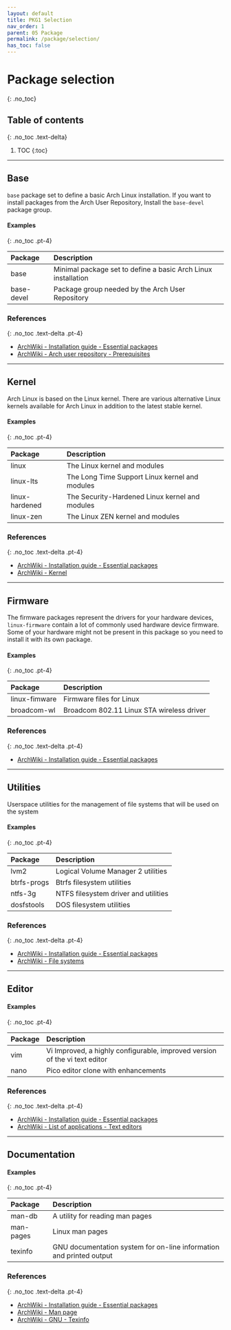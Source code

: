 ```yaml
---
layout: default
title: PKG1 Selection
nav_order: 1
parent: 05 Package
permalink: /package/selection/
has_toc: false
---
```


# Package selection
{: .no_toc}

## Table of contents
{: .no_toc .text-delta}

1. TOC
{:toc}

---

## Base

`base` package set to define a basic Arch Linux installation. If you want to install packages from the Arch User Repository, Install the `base-devel` package group.

#### Examples
{: .no_toc .pt-4}

| Package            | Description                                                   |
| :----------------- | :------------------------------------------------------------ |
| base               | Minimal package set to define a basic Arch Linux installation |
| base-devel         | Package group needed by the Arch User Repository              |


### References
{: .no_toc .text-delta .pt-4}

- [ArchWiki - Installation guide - Essential packages](https://wiki.archlinux.org/index.php/Installation_guide#Install_essential_packages)
- [ArchWiki - Arch user repository - Prerequisites](https://wiki.archlinux.org/index.php/Arch_User_Repository#Prerequisites)

---

## Kernel

Arch Linux is based on the Linux kernel. There are various alternative Linux kernels available for Arch Linux in addition to the latest stable kernel.

#### Examples
{: .no_toc .pt-4}

| Package            | Description                                    |
| :----------------- | :--------------------------------------------- |
| linux              | The Linux kernel and modules                   |
| linux-lts          | The Long Time Support Linux kernel and modules |
| linux-hardened     | The Security-Hardened Linux kernel and modules |
| linux-zen          | The Linux ZEN kernel and modules               |

### References
{: .no_toc .text-delta .pt-4}

- [ArchWiki - Installation guide - Essential packages](https://wiki.archlinux.org/index.php/Installation_guide#Install_essential_packages)
- [ArchWiki - Kernel](https://wiki.archlinux.org/index.php/Kernel)

---

## Firmware

The firmware packages represent the drivers for your hardware devices, `linux-firmware` contain a lot of commonly used hardware device firmware. Some of your hardware might not be present in this package so you need to install it with its own package.

#### Examples
{: .no_toc .pt-4}

| Package            | Description                               |
| :----------------- | :---------------------------------------- |
| linux-fimware      | Firmware files for Linux                  |
| broadcom-wl        | Broadcom 802.11 Linux STA wireless driver |

### References
{: .no_toc .text-delta .pt-4}

- [ArchWiki - Installation guide - Essential packages](https://wiki.archlinux.org/index.php/Installation_guide#Install_essential_packages)

---

## Utilities

Userspace utilities for the management of file systems that will be used on the system

#### Examples
{: .no_toc .pt-4}

| Package            | Description                          |
| :----------------- | :----------------------------------- |
| lvm2               | Logical Volume Manager 2 utilities   |
| btrfs-progs        | Btrfs filesystem utilities           |
| ntfs-3g            | NTFS filesystem driver and utilities |
| dosfstools         | DOS filesystem utilities             |

### References
{: .no_toc .text-delta .pt-4}

- [ArchWiki - Installation guide - Essential packages](https://wiki.archlinux.org/index.php/Installation_guide#Install_essential_packages)
- [ArchWiki - File systems](https://wiki.archlinux.org/index.php/File_systems)

---

## Editor

#### Examples
{: .no_toc .pt-4}

| Package            | Description                                                                |
| :----------------- | :------------------------------------------------------------------------- |
| vim                | Vi Improved, a highly configurable, improved version of the vi text editor |
| nano               | Pico editor clone with enhancements                                        |

### References
{: .no_toc .text-delta .pt-4}

- [ArchWiki - Installation guide - Essential packages](https://wiki.archlinux.org/index.php/Installation_guide#Install_essential_packages)
- [ArchWiki - List of applications - Text editors](https://wiki.archlinux.org/index.php/List_of_applications#Text_editors)

---

## Documentation

#### Examples
{: .no_toc .pt-4}

| Package            | Description                                                         |
| :----------------- | :------------------------------------------------------------------ |
| man-db             | A utility for reading man pages                                     |
| man-pages          | Linux man pages                                                     |
| texinfo            | GNU documentation system for on-line information and printed output |

### References
{: .no_toc .text-delta .pt-4}

- [ArchWiki - Installation guide - Essential packages](https://wiki.archlinux.org/index.php/Installation_guide#Install_essential_packages)
- [ArchWiki - Man page](https://wiki.archlinux.org/index.php/Man_page)
- [ArchWiki - GNU - Texinfo](https://wiki.archlinux.org/index.php/GNU#Texinfo)
